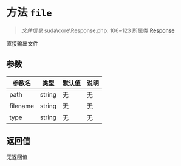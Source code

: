 # 方法 `file`

> *文件信息* suda\core\Response.php: 106~123
> 所属类 [Response](../Response.md)


 直接输出文件

## 参数


| 参数名 | 类型 | 默认值 | 说明 |
|--------|-----|-------|-------|
| path |  string | 无 | 无 |
| filename |  string | 无 | 无 |
| type |  string | 无 | 无 |



## 返回值

无返回值
